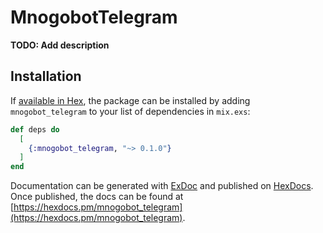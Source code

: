 # MnogobotTelegram

**TODO: Add description**

## Installation

If [available in Hex](https://hex.pm/docs/publish), the package can be installed
by adding `mnogobot_telegram` to your list of dependencies in `mix.exs`:

```elixir
def deps do
  [
    {:mnogobot_telegram, "~> 0.1.0"}
  ]
end
```

Documentation can be generated with [ExDoc](https://github.com/elixir-lang/ex_doc)
and published on [HexDocs](https://hexdocs.pm). Once published, the docs can
be found at [https://hexdocs.pm/mnogobot_telegram](https://hexdocs.pm/mnogobot_telegram).

